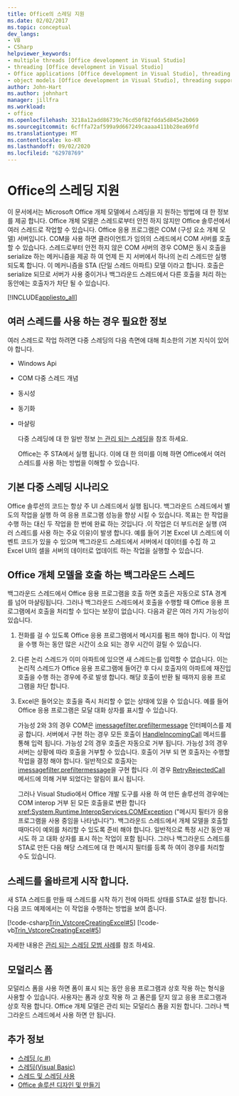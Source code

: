 ```yaml
---
title: Office의 스레딩 지원
ms.date: 02/02/2017
ms.topic: conceptual
dev_langs:
- VB
- CSharp
helpviewer_keywords:
- multiple threads [Office development in Visual Studio]
- threading [Office development in Visual Studio]
- Office applications [Office development in Visual Studio], threading support
- object models [Office development in Visual Studio], threading support
author: John-Hart
ms.author: johnhart
manager: jillfra
ms.workload:
- office
ms.openlocfilehash: 3218a12add86739c76cd50f82fdda5d845e2b069
ms.sourcegitcommit: 6cfffa72af599a9d667249caaaa411bb28ea69fd
ms.translationtype: MT
ms.contentlocale: ko-KR
ms.lasthandoff: 09/02/2020
ms.locfileid: "62978769"
---
```

# <a name="threading-support-in-office"></a>Office의 스레딩 지원
  이 문서에서는 Microsoft Office 개체 모델에서 스레딩을 지 원하는 방법에 대 한 정보를 제공 합니다. Office 개체 모델은 스레드로부터 안전 하지 않지만 Office 솔루션에서 여러 스레드로 작업할 수 있습니다. Office 응용 프로그램은 COM (구성 요소 개체 모델) 서버입니다. COM을 사용 하면 클라이언트가 임의의 스레드에서 COM 서버를 호출할 수 있습니다. 스레드로부터 안전 하지 않은 COM 서버의 경우 COM은 동시 호출을 serialize 하는 메커니즘을 제공 하 여 언제 든 지 서버에서 하나의 논리 스레드만 실행 되도록 합니다. 이 메커니즘을 STA (단일 스레드 아파트) 모델 이라고 합니다. 호출은 serialize 되므로 서버가 사용 중이거나 백그라운드 스레드에서 다른 호출을 처리 하는 동안에는 호출자가 차단 될 수 있습니다.

 [!INCLUDE[appliesto_all](../vsto/includes/appliesto-all-md.md)]

## <a name="knowledge-required-when-using-multiple-threads"></a>여러 스레드를 사용 하는 경우 필요한 정보
 여러 스레드로 작업 하려면 다중 스레딩의 다음 측면에 대해 최소한의 기본 지식이 있어야 합니다.

- Windows Api

- COM 다중 스레드 개념

- 동시성

- 동기화

- 마샬링

  다중 스레딩에 대 한 일반 정보 [는 관리 되는 스레딩](/dotnet/standard/threading/)을 참조 하세요.

  Office는 주 STA에서 실행 됩니다. 이에 대 한 의미를 이해 하면 Office에서 여러 스레드를 사용 하는 방법을 이해할 수 있습니다.

## <a name="basic-multithreading-scenario"></a>기본 다중 스레딩 시나리오
 Office 솔루션의 코드는 항상 주 UI 스레드에서 실행 됩니다. 백그라운드 스레드에서 별도의 작업을 실행 하 여 응용 프로그램 성능을 향상 시킬 수 있습니다. 목표는 한 작업을 수행 하는 대신 두 작업을 한 번에 완료 하는 것입니다 .이 작업은 더 부드러운 실행 (여러 스레드를 사용 하는 주요 이유)이 발생 합니다. 예를 들어 기본 Excel UI 스레드에 이벤트 코드가 있을 수 있으며 백그라운드 스레드에서 서버에서 데이터를 수집 하 고 Excel UI의 셀을 서버의 데이터로 업데이트 하는 작업을 실행할 수 있습니다.

## <a name="background-threads-that-call-into-the-office-object-model"></a>Office 개체 모델을 호출 하는 백그라운드 스레드
 백그라운드 스레드에서 Office 응용 프로그램을 호출 하면 호출은 자동으로 STA 경계를 넘어 마샬링됩니다. 그러나 백그라운드 스레드에서 호출을 수행할 때 Office 응용 프로그램에서 호출을 처리할 수 있다는 보장이 없습니다. 다음과 같은 여러 가지 가능성이 있습니다.

1. 전화를 걸 수 있도록 Office 응용 프로그램에서 메시지를 펌프 해야 합니다. 이 작업을 수행 하는 동안 많은 시간이 소요 되는 경우 시간이 걸릴 수 있습니다.

2. 다른 논리 스레드가 이미 아파트에 있으면 새 스레드는를 입력할 수 없습니다. 이는 논리적 스레드가 Office 응용 프로그램에 들어간 후 다시 호출자의 아파트에 재진입 호출을 수행 하는 경우에 주로 발생 합니다. 해당 호출이 반환 될 때까지 응용 프로그램을 차단 합니다.

3. Excel은 들어오는 호출을 즉시 처리할 수 없는 상태에 있을 수 있습니다. 예를 들어 Office 응용 프로그램은 모달 대화 상자를 표시할 수 있습니다.

   가능성 2와 3의 경우 COM은 [imessagefilter.prefiltermessage](/windows/desktop/api/objidl/nn-objidl-imessagefilter) 인터페이스를 제공 합니다. 서버에서 구현 하는 경우 모든 호출이 [HandleIncomingCall](/windows/desktop/api/objidl/nf-objidl-imessagefilter-handleincomingcall) 메서드를 통해 입력 됩니다. 가능성 2의 경우 호출은 자동으로 거부 됩니다. 가능성 3의 경우 서버는 상황에 따라 호출을 거부할 수 있습니다. 호출이 거부 되 면 호출자는 수행할 작업을 결정 해야 합니다. 일반적으로 호출자는 [imessagefilter.prefiltermessage](/windows/desktop/api/objidl/nn-objidl-imessagefilter)을 구현 합니다 .이 경우 [RetryRejectedCall](/windows/desktop/api/objidl/nf-objidl-imessagefilter-retryrejectedcall) 메서드에 의해 거부 되었다는 알림이 표시 됩니다.

   그러나 Visual Studio에서 Office 개발 도구를 사용 하 여 만든 솔루션의 경우에는 COM interop 거부 된 모든 호출을로 변환 합니다 <xref:System.Runtime.InteropServices.COMException> ("메시지 필터가 응용 프로그램을 사용 중임을 나타냅니다"). 백그라운드 스레드에서 개체 모델을 호출할 때마다이 예외를 처리할 수 있도록 준비 해야 합니다. 일반적으로 특정 시간 동안 재시도 하 고 대화 상자를 표시 하는 작업이 포함 됩니다. 그러나 백그라운드 스레드를 STA로 만든 다음 해당 스레드에 대 한 메시지 필터를 등록 하 여이 경우를 처리할 수도 있습니다.

## <a name="start-the-thread-correctly"></a>스레드를 올바르게 시작 합니다.
 새 STA 스레드를 만들 때 스레드를 시작 하기 전에 아파트 상태를 STA로 설정 합니다. 다음 코드 예제에서는 이 작업을 수행하는 방법을 보여 줍니다.

 [!code-csharp[Trin_VstcoreCreatingExcel#5](../vsto/codesnippet/CSharp/Trin_VstcoreCreatingExcelCS/ThisWorkbook.cs#5)]
 [!code-vb[Trin_VstcoreCreatingExcel#5](../vsto/codesnippet/VisualBasic/Trin_VstcoreCreatingExcelVB/ThisWorkbook.vb#5)]

 자세한 내용은 [관리 되는 스레딩 모범 사례](/dotnet/standard/threading/managed-threading-best-practices)를 참조 하세요.

## <a name="modeless-forms"></a>모덜리스 폼
 모덜리스 폼을 사용 하면 폼이 표시 되는 동안 응용 프로그램과 상호 작용 하는 형식을 사용할 수 있습니다. 사용자는 폼과 상호 작용 하 고 폼은를 닫지 않고 응용 프로그램과 상호 작용 합니다. Office 개체 모델은 관리 되는 모덜리스 폼을 지원 합니다. 그러나 백그라운드 스레드에서 사용 하면 안 됩니다.

## <a name="see-also"></a>추가 정보
- [스레딩 (c #)](/dotnet/csharp/programming-guide/concepts/threading/index)
- [스레딩(Visual Basic)](/dotnet/visual-basic/programming-guide/concepts/threading/index)
- [스레드 및 스레딩 사용](/dotnet/standard/threading/using-threads-and-threading)
- [Office 솔루션 디자인 및 만들기](../vsto/designing-and-creating-office-solutions.md)

